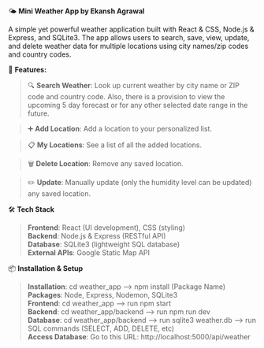 🌤️ **Mini Weather App by Ekansh Agrawal**

A simple yet powerful weather application built with React & CSS, Node.js & Express, and SQLite3. The app allows users to search, save, view, update, and delete weather data for multiple locations using city names/zip codes and country codes.


🚀 **Features:**

> 🔍 **Search Weather**: Look up current weather by city name or ZIP code and country code. Also, there is a provision to view the upcoming 5 day forecast or for any other selected date range in the future.

> ➕ **Add Location**: Add a location to your personalized list.

> 📋 **My Locations**: See a list of all the added locations.

> 🗑️ **Delete Location**: Remove any saved location.

> ✏️ **Update**: Manually update (only the humidity level can be updated) any saved location.


🛠️ **Tech Stack**

> **Frontend**: React (UI development), CSS (styling)  
> **Backend**: Node.js & Express (RESTful API)  
> **Database**: SQLite3 (lightweight SQL database)  
> **External APIs**: Google Static Map API  

📦 **Installation & Setup**

> **Installation**: cd weather_app --> npm install (Package Name)  
> **Packages**: Node, Express, Nodemon, SQLite3  
> **Frontend**: cd weather_app --> run npm start  
> **Backend**: cd weather_app/backend --> run npm run dev  
> **Database**: cd weather_app/backend --> run sqlite3 weather.db --> run SQL commands (SELECT, ADD, DELETE, etc)  
> **Access Database**: Go to this URL: http://localhost:5000/api/weather

